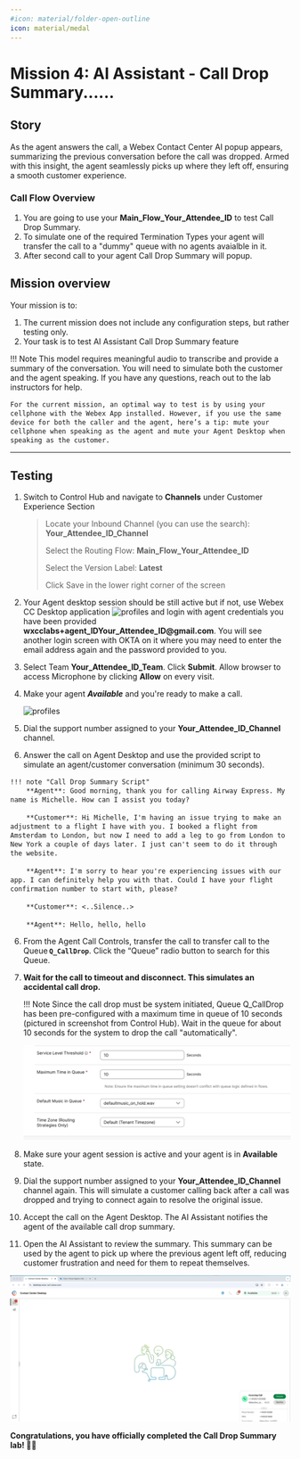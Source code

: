 ```yaml
---
#icon: material/folder-open-outline
icon: material/medal
---
```




# Mission 4: AI Assistant - Call Drop Summary......

## Story

As the agent answers the call, a Webex Contact Center AI popup appears, summarizing the previous conversation before the call was dropped. Armed with this insight, the agent seamlessly picks up where they left off, ensuring a smooth customer experience.

### Call Flow Overview

1. You are going to use your <span class="attendee-id-container">**Main_Flow_<span class="attendee-id-placeholder" data-prefix="Main_Flow_">Your_Attendee_ID</span><span class="copy" title="Click to copy!"></span></span>** to test Call Drop Summary. </br>
2. To simulate one of the required Termination Types your agent will transfer the call to a "dummy" queue with no agents avaialble in it.
3. After second call to your agent Call Drop Summary will popup.</br>

## Mission overview
Your mission is to:

1. The current mission does not include any configuration steps, but rather testing only.</br>
2. Your task is to test AI Assistant Call Drop Summary feature</br>


!!! Note
    This model requires meaningful audio to transcribe and provide a summary of the conversation. You will need to simulate both the customer and the agent speaking. If you have any questions, reach out to the lab instructors for help.</br>

    For the current mission, an optimal way to test is by using your cellphone with the Webex App installed. However, if you use the same device for both the caller and the agent, here’s a tip: mute your cellphone when speaking as the agent and mute your Agent Desktop when speaking as the customer.
---

## Testing

1. Switch to Control Hub and navigate to **Channels** under Customer Experience Section
  
    >
    > Locate your Inbound Channel (you can use the search): **<span class="attendee-id-container"><span class="attendee-id-placeholder" data-suffix="_Channel">Your_Attendee_ID</span>_Channel<span class="copy" title="Click to copy!"></span></span>**
    >
    > Select the Routing Flow: <span class="attendee-id-container">**Main_Flow_<span class="attendee-id-placeholder" data-prefix="Main_Flow_">Your_Attendee_ID</span><span class="copy" title="Click to copy!"></span></span>**
    >
    > Select the Version Label: **Latest**
    >
    > Click Save in the lower right corner of the screen

2. Your Agent desktop session should be still active but if not, use Webex CC Desktop application ![profiles](../graphics/overview/Desktop_Icon40x40.png) and login with agent credentials you have been provided **<span class="attendee-id-container">wxcclabs+agent_ID<span class="attendee-id-placeholder" data-prefix="wxcclabs+agent_ID" data-suffix="@gmail.com">Your_Attendee_ID</span>@gmail.com<span class="copy" title="Click to copy!"></span></span>**. You will see another login screen with OKTA on it where you may need to enter the email address again and the password provided to you. 
2. Select Team **<span class="attendee-id-container"><span class="attendee-id-placeholder" data-suffix="_Team">Your_Attendee_ID</span>_Team<span class="copy" title="Click to copy!"></span></span>**. Click **Submit**. Allow browser to access Microphone by clicking **Allow** on every visit.
3. Make your agent ***Available*** and you're ready to make a call.

    ![profiles](../graphics/Lab1/5-Agent_Login.gif)

4. Dial the support number assigned to your **<span class="attendee-id-placeholder">Your_Attendee_ID</span>_Channel** channel.

5. Answer the call on Agent Desktop and use the provided script to simulate an agent/customer conversation (minimum 30 seconds).

<!-- md:option type:note -->

    !!! note "Call Drop Summary Script"
        **Agent**: Good morning, thank you for calling Airway Express. My name is Michelle. How can I assist you today?

        **Customer**: Hi Michelle, I'm having an issue trying to make an adjustment to a flight I have with you. I booked a flight from Amsterdam to London, but now I need to add a leg to go from London to New York a couple of days later. I just can't seem to do it through the website.

        **Agent**: I'm sorry to hear you're experiencing issues with our app. I can definitely help you with that. Could I have your flight confirmation number to start with, please?

        **Customer**: <..Silence..>

        **Agent**: Hello, hello, hello

6. From the Agent Call Controls, transfer the call to transfer call to the Queue **`Q_CallDrop`**. Click the “Queue” radio button to search for this Queue.

7. **Wait for the call to timeout and disconnect. This simulates an accidental call drop.**

    !!! Note
        Since the call drop must be system initiated, Queue Q_CallDrop has been pre-configured with a maximum time in queue of 10 seconds (pictured in screenshot from Control Hub). Wait in the queue for about 10 seconds for the system to drop the call "automatically". 
    
    ![Profiles](../graphics/Lab2/CallDropSum_DummyQueue.png)

8. Make sure your agent session is active and your agent is in **Available** state.

9. Dial the support number assigned to your **<span class="attendee-id-placeholder">Your_Attendee_ID</span>_Channel** channel again. This will simulate a customer calling back after a call was dropped and trying to connect again to resolve the original issue.

10. Accept the call on the Agent Desktop. The AI Assistant notifies the agent of the available call drop summary.

11. Open the AI Assistant to review the summary. This summary can be used by the agent to pick up where the previous agent left off, reducing customer frustration and need for them to repeat themselves.

![Profiles](../graphics/Lab2/Call_Drop_Summary.gif)

<p style="text-align:left"><strong>Congratulations, you have officially completed the Call Drop Summary lab! 🎉🎉 </strong></p>
